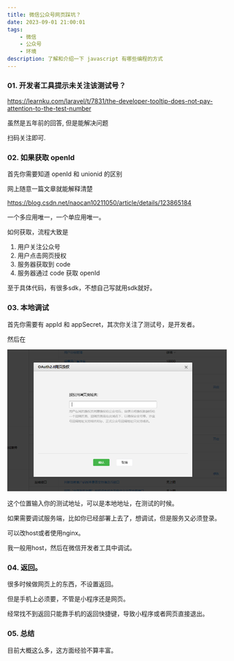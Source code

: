 ```yaml
---
title: 微信公众号网页踩坑？
date: 2023-09-01 21:00:01
tags: 
    - 微信
    - 公众号
    - 环境
description: 了解和介绍一下 javascript 有哪些编程的方式
---
```


### 01. 开发者工具提示未关注该测试号？

https://learnku.com/laravel/t/7831/the-developer-tooltip-does-not-pay-attention-to-the-test-number

虽然是五年前的回答, 但是能解决问题

扫码关注即可.

### 02. 如果获取 openId

首先你需要知道 openId 和 unionid 的区别

网上随意一篇文章就能解释清楚

https://blog.csdn.net/naocan10211050/article/details/123865184

一个多应用唯一，一个单应用唯一。

如何获取，流程大致是
1. 用户关注公众号
2. 用户点击网页授权
3. 服务器获取到 code
4. 服务器通过 code 获取 openId

至于具体代码，有很多sdk，不想自己写就用sdk就好。

### 03. 本地调试

首先你需要有 appId 和 appSecret，其次你关注了测试号，是开发者。

然后在

![Alt text](/img/528c7feafa5a997a4d00099ac5926804.png)

这个位置输入你的测试地址，可以是本地地址，在测试的时候。

如果需要调试服务端，比如你已经部署上去了，想调试，但是服务又必须登录。

可以改host或者使用nginx。

我一般用host，然后在微信开发者工具中调试。

### 04. 返回。

很多时候做网页上的东西，不设置返回。

但是手机上必须要，不管是小程序还是网页。

经常找不到返回只能靠手机的返回快捷键，导致小程序或者网页直接退出。

### 05. 总结

目前大概这么多，这方面经验不算丰富。
